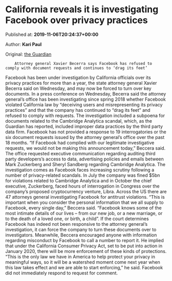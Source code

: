 
# California reveals it is investigating Facebook over privacy practices

Published at: **2019-11-06T20:24:37+00:00**

Author: **Kari Paul**

Original: [the Guardian](https://www.theguardian.com/us-news/2019/nov/06/california-facebook-investigation-privacy)


        Attorney general Xavier Becerra says Facebook has refused to comply with document requests and continues to ‘drag its feet’
      
Facebook has been under investigation by California officials over its privacy practices for more than a year, the state attorney general Xavier Becerra said on Wednesday, and may now be forced to turn over key documents.
In a press conference on Wednesday, Becerra said the attorney general’s office has been investigating since spring 2018 whether Facebook violated California law by “deceiving users and misrepresenting its privacy practices” and that the company has continued to “drag its feet” and refused to comply with requests.
The investigation included a subpoena for documents related to the Cambridge Analytica scandal, which, as the Guardian has reported, included improper data practices by the third party data firm. Facebook has not provided a response to 19 interrogatories or the six document requests issued by the attorney general’s office over the past 18 months.
“If Facebook had complied with our legitimate investigative requests, we would not be making this announcement today,” Beccera said.
The office requested executive communication regarding auditing third party developers’s access to data, advertising policies and emails between Mark Zuckerberg and Sheryl Sandberg regarding Cambridge Analytica.
The investigation comes as Facebook faces increasing scrutiny following a number of privacy-related scandals. In July the company was fined $5bn for violations related to Cambridge Analytica and in October the chief executive, Zuckerberg, faced hours of interrogation in Congress over the company’s proposed cryptocurrency venture, Libra. Across the US there are 47 attorneys general investigating Facebook for antitrust violations.
“This is important when you consider the personal information that we all supply to Facebook, every single day,” Beccera said. “Facebook knows some of the most intimate details of our lives – from our new job, or a new marriage, or to the death of a loved one, or birth, a child”.
If the court determines Facebook has indeed not been responsive to the attorney general’s investigation, it can force the company to turn these documents over to investigators.
Meanwhile, Beccera encouraged anyone with information regarding misconduct by Facebook to call a number to report it. He implied that under the California Consumer Privacy Act, set to be put into action in January 2020, there will be more enforcement of these kinds of protections.
“This is the only law we have in America to help protect your privacy in meaningful ways, so it will be a watershed moment come next year when this law takes effect and we are able to start enforcing,” he said.
Facebook did not immediately respond to request for comment.

